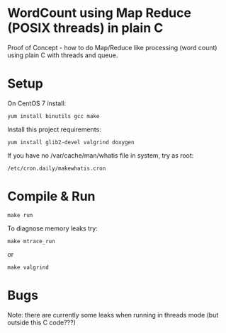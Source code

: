WordCount using Map Reduce (POSIX threads) in plain C
=====================================================

Proof of Concept - how to do Map/Reduce like processing (word count)
using plain C with threads and queue.

Setup
=====
On CentOS 7 install:

	yum install binutils gcc make

Install this project requirements:

	yum install glib2-devel valgrind doxygen

If you have no /var/cache/man/whatis file in system, try as root:

	/etc/cron.daily/makewhatis.cron

Compile & Run
=============

	make run

To diagnose memory leaks try:

	make mtrace_run

or

	make valgrind

Bugs
====

Note: there are currently some leaks when running
in threads mode (but outside this C code???)

